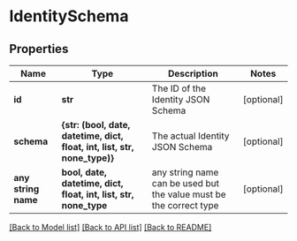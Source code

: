 # IdentitySchema


## Properties
Name | Type | Description | Notes
------------ | ------------- | ------------- | -------------
**id** | **str** | The ID of the Identity JSON Schema | [optional] 
**schema** | **{str: (bool, date, datetime, dict, float, int, list, str, none_type)}** | The actual Identity JSON Schema | [optional] 
**any string name** | **bool, date, datetime, dict, float, int, list, str, none_type** | any string name can be used but the value must be the correct type | [optional]

[[Back to Model list]](../README.md#documentation-for-models) [[Back to API list]](../README.md#documentation-for-api-endpoints) [[Back to README]](../README.md)


